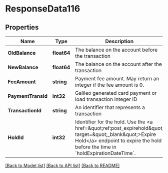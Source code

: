 # ResponseData116

## Properties
Name | Type | Description | Notes
------------ | ------------- | ------------- | -------------
**OldBalance** | **float64** | The balance on the account before the transaction | [default to null]
**NewBalance** | **float64** | The balance on the account after the transaction | [default to null]
**FeeAmount** | **string** | Payment fee amount. May return an integer if the fee amount is 0. | [default to null]
**PaymentTransId** | **int32** | Galileo generated card payment or load transaction integer ID | [default to null]
**TransactionId** | **string** | An identifier that represents a transaction | [default to null]
**HoldId** | **int32** | Identifier for the hold. Use the &lt;a href&#x3D;\&quot;ref:post_expirehold\&quot; target&#x3D;\&quot;_blank\&quot;&gt;Expire Hold&lt;/a&gt; endpoint to expire the hold before the time in &#x60;holdExpirationDateTime&#x60;. | [default to null]

[[Back to Model list]](../README.md#documentation-for-models) [[Back to API list]](../README.md#documentation-for-api-endpoints) [[Back to README]](../README.md)

